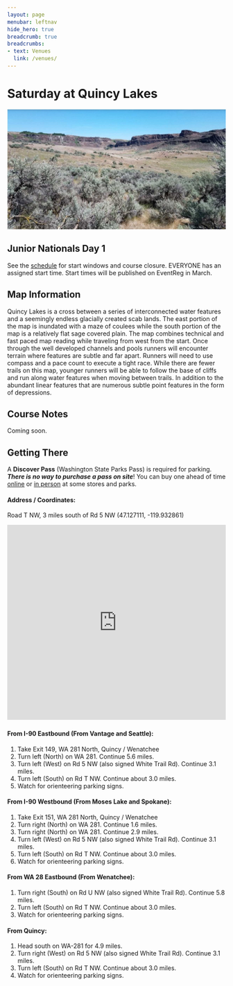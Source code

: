 ```yaml
---
layout: page
menubar: leftnav
hide_hero: true
breadcrumb: true
breadcrumbs:
- text: Venues
  link: /venues/
---
```


# Saturday at Quincy Lakes

![Quincy Lakes](/assets/img/QuincyLakes300.jpg)

## Junior Nationals Day 1

See the [schedule](/schedule) for start windows and course closure. EVERYONE has an assigned start time. Start times will be published on EventReg in March.

## Map Information

Quincy Lakes is a cross between a series of interconnected water features and a seemingly endless glacially created scab lands. The east portion of the map is inundated with a maze of coulees while the south portion of the map is a relatively flat sage covered plain. The map combines technical and fast paced map reading while traveling from west from the start. Once through the well developed channels and pools runners will encounter terrain where features are subtle and far apart. Runners will need to use compass and a pace count to execute a tight race. While there are fewer trails on this map, younger runners will be able to follow the base of cliffs and run along water features when moving between trails. In addition to the abundant linear features that are numerous subtle point features in the form of depressions.

## Course Notes

Coming soon.

## Getting There

A **Discover Pass** (Washington State Parks Pass) is required for parking. ***There is no way to purchase a pass on site***! You can buy one ahead of time [online](https://store.discoverpass.wa.gov/) or [in person](https://www.discoverpass.wa.gov/133/Where-to-Buy) at some stores and parks.

#### Address / Coordinates: 
Road T NW, 3 miles south of Rd 5 NW  (47.127111, -119.932861)

<iframe src="https://www.google.com/maps/embed?pb=!1m17!1m12!1m3!1d2711.5656298123745!2d-119.93543592397026!3d47.12711462096586!2m3!1f0!2f0!3f0!3m2!1i1024!2i768!4f13.1!3m2!1m1!2zNDfCsDA3JzM3LjYiTiAxMTnCsDU1JzU4LjMiVw!5e0!3m2!1sen!2sus!4v1703308455133!5m2!1sen!2sus" width="100%" height="450" style="border:0;" allowfullscreen="" loading="lazy" referrerpolicy="no-referrer-when-downgrade"></iframe>

#### From I-90 Eastbound (From Vantage and Seattle):
1. Take Exit 149, WA 281 North, Quincy / Wenatchee
1. Turn left (North) on WA 281. Continue 5.6 miles.
1. Turn left (West) on Rd 5 NW (also signed White Trail Rd). Continue 3.1 miles.
1. Turn left (South) on Rd T NW. Continue about 3.0 miles.
1. Watch for orienteering parking signs.

#### From I-90 Westbound (From Moses Lake and Spokane):
1. Take Exit 151, WA 281 North, Quincy / Wenatchee
1. Turn right (North) on WA 281. Continue 1.6 miles.
1. Turn right (North) on WA 281. Continue 2.9 miles.
1. Turn left (West) on Rd 5 NW (also signed White Trail Rd). Continue 3.1 miles.
1. Turn left (South) on Rd T NW. Continue about 3.0 miles.
1. Watch for orienteering parking signs.

#### From WA 28 Eastbound (From Wenatchee):
1. Turn right (South) on Rd U NW (also signed White Trail Rd). Continue 5.8 miles.
1. Turn left (South) on Rd T NW. Continue about 3.0 miles.
1. Watch for orienteering parking signs.

#### From Quincy:
1. Head south on WA-281 for 4.9 miles.
1. Turn right (West) on Rd 5 NW (also signed White Trail Rd). Continue 3.1 miles.
1. Turn left (South) on Rd T NW. Continue about 3.0 miles.
1. Watch for orienteering parking signs.





